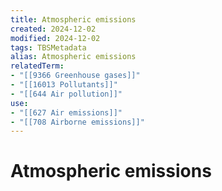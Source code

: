 ```yaml
---
title: Atmospheric emissions
created: 2024-12-02
modified: 2024-12-02
tags: TBSMetadata
alias: Atmospheric emissions
relatedTerm:
- "[[9366 Greenhouse gases]]"
- "[[16013 Pollutants]]"
- "[[644 Air pollution]]"
use:
- "[[627 Air emissions]]"
- "[[708 Airborne emissions]]"
---
```

# Atmospheric emissions
